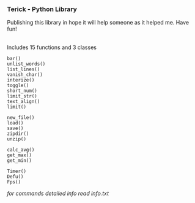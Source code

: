 ### Terick - Python Library
Publishing this library in hope it will help someone as it helped me. Have fun!

<br>
Includes 15 functions and 3 classes

```
bar()
unlist_words()
list_lines()
vanish_char()
interize()
toggle()
short_num()
limit_str()
text_align()
limit()
```
```
new_file()
load()
save()
zipdir()
unzip()
```
```
calc_avg()
get_max()
get_min()
```
```
Timer()
Defu()
Fps()
```
*for commands detailed info read info.txt*

